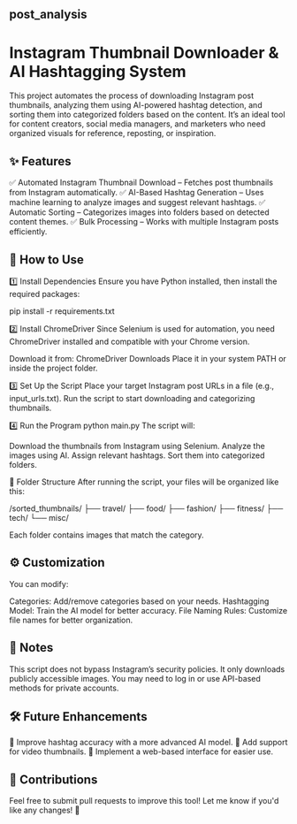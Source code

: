 ## post_analysis

# Instagram Thumbnail Downloader & AI Hashtagging System #

This project automates the process of downloading Instagram post thumbnails, analyzing them using AI-powered hashtag detection, and sorting them into categorized folders based on the content. It’s an ideal tool for content creators, social media managers, and marketers who need organized visuals for reference, reposting, or inspiration.

## ✨ Features ##

✅ Automated Instagram Thumbnail Download – Fetches post thumbnails from Instagram automatically.
✅ AI-Based Hashtag Generation – Uses machine learning to analyze images and suggest relevant hashtags.
✅ Automatic Sorting – Categorizes images into folders based on detected content themes.
✅ Bulk Processing – Works with multiple Instagram posts efficiently.

## 🚀 How to Use ##

1️⃣ Install Dependencies
Ensure you have Python installed, then install the required packages:

  pip install -r requirements.txt

2️⃣ Install ChromeDriver
Since Selenium is used for automation, you need ChromeDriver installed and compatible with your Chrome version.

  Download it from: ChromeDriver Downloads
  Place it in your system PATH or inside the project folder.

3️⃣ Set Up the Script
Place your target Instagram post URLs in a file (e.g., input_urls.txt).
Run the script to start downloading and categorizing thumbnails.

4️⃣ Run the Program
python main.py
The script will:

  Download the thumbnails from Instagram using Selenium.
  Analyze the images using AI.
  Assign relevant hashtags.
  Sort them into categorized folders.

📂 Folder Structure
After running the script, your files will be organized like this:

  /sorted_thumbnails/
     ├── travel/
     ├── food/
     ├── fashion/
     ├── fitness/
     ├── tech/
     └── misc/
     
Each folder contains images that match the category.

## ⚙️ Customization ##

You can modify:

Categories: Add/remove categories based on your needs.
Hashtagging Model: Train the AI model for better accuracy.
File Naming Rules: Customize file names for better organization.

## 📌 Notes ##

This script does not bypass Instagram’s security policies. It only downloads publicly accessible images.
You may need to log in or use API-based methods for private accounts.

## 🛠️ Future Enhancements ##

🔹 Improve hashtag accuracy with a more advanced AI model.
🔹 Add support for video thumbnails.
🔹 Implement a web-based interface for easier use.

## 🤝 Contributions ##
Feel free to submit pull requests to improve this tool!
Let me know if you'd like any changes! 🚀
